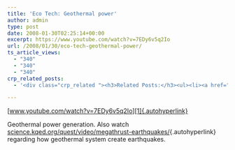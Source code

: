 ```yaml
---
title: 'Eco Tech: Geothermal power'
author: admin
type: post
date: 2008-01-30T02:25:14+00:00
excerpt: https://www.youtube.com/watch?v=7EDy6v5q2Io
url: /2008/01/30/eco-tech-geothermal-power/
ts_article_views:
  - "340"
  - "340"
  - "340"
crp_related_posts:
  - '<div class="crp_related "><h3>Related Posts:</h3><ul><li><a href="https://scdhub.org/2017/12/25/wastewater-treatment-and-biosolids-management/"    ><img src="https://scdhub.org/wp-content/uploads/2017/12/wastewater-treatment-and-biosoli-150x150.jpg" alt="Wastewater treatment and Biosolids management" title="Wastewater treatment and Biosolids management" width="150" height="150" class="crp_thumb crp_featured" /><span class="crp_title">Wastewater treatment and Biosolids management</span></a></li><li><a href="https://scdhub.org/2017/06/11/harvard-public-health-april-20-2017-harnessing-data-to-improve-health/"    ><img src="https://scdhub.org/wp-content/uploads/2017/06/Screen-Shot-2017-06-10-at-5.55.48-PM-150x150.png" alt="Harnessing data to improve health" title="Harnessing data to improve health" width="150" height="150" class="crp_thumb crp_featured" /><span class="crp_title">Harnessing data to improve health</span></a></li><li><a href="https://scdhub.org/2017/07/04/converting-buses-into-mobile-showers-for-the-homeless/"    ><img src="https://scdhub.org/wp-content/uploads/2017/07/Screen-Shot-2017-07-04-at-1.35.57-PM-1-150x150.png" alt="Converting Buses into Mobile Showers for the Homeless | Engineering Is" title="Converting Buses into Mobile Showers for the Homeless | Engineering Is" width="150" height="150" class="crp_thumb crp_featured" /><span class="crp_title">Converting Buses into Mobile Showers for the&hellip;</span></a></li><li><a href="https://scdhub.org/2017/12/12/rainwater-harvesting-combined-with-slow-sand-filter/"    ><img src="https://scdhub.org/wp-content/uploads/2017/12/rainwater-harvesting-combined-wi-150x150.jpg" alt="rainwater harvesting combined with slow sand filter" title="rainwater harvesting combined with slow sand filter" width="150" height="150" class="crp_thumb crp_featured" /><span class="crp_title">rainwater harvesting combined with slow sand filter</span></a></li><li><a href="https://scdhub.org/community-discussion-guidelines/"    ><img src="https://scdhub.org/wp-content/plugins/contextual-related-posts/default.png" alt="Community Discussion Guidelines" title="Community Discussion Guidelines" width="150" height="150" class="crp_thumb crp_default" /><span class="crp_title">Community Discussion Guidelines</span></a></li><li><a href="https://scdhub.org/2017/12/12/8704/"    ><img src="https://scdhub.org/wp-content/uploads/2017/12/8704-150x150.jpg" alt="Our Complete Rain Water System Explained" title="Our Complete Rain Water System Explained" width="150" height="150" class="crp_thumb crp_featured" /><span class="crp_title">Our Complete Rain Water System Explained</span></a></li></ul><div class="crp_clear"></div></div>'

---
```

[www.youtube.com/watch?v=7EDy6v5q2Io][1]{.autohyperlink} 

Geothermal power generation. Also watch [science.kqed.org/quest/video/megathrust-earthquakes/][2]{.autohyperlink} regarding how geothermal system create earthquakes.

 [1]: https://www.youtube.com/watch?v=7EDy6v5q2Io
 [2]: http://science.kqed.org/quest/video/megathrust-earthquakes/